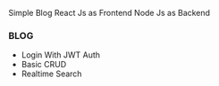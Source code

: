Simple Blog
React Js as Frontend
Node Js as Backend


### BLOG
 - Login With JWT Auth
 - Basic CRUD
 - Realtime Search

